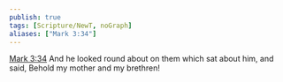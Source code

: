 ```yaml
---
publish: true
tags: [Scripture/NewT, noGraph]
aliases: ["Mark 3:34"]
---
```

[Mark 3:34](https://churchofjesuschrist.org/study/scriptures/nt/mark/3?lang=eng&id=p34#p34) And he looked round about on them which sat about him, and said, Behold my mother and my brethren!
